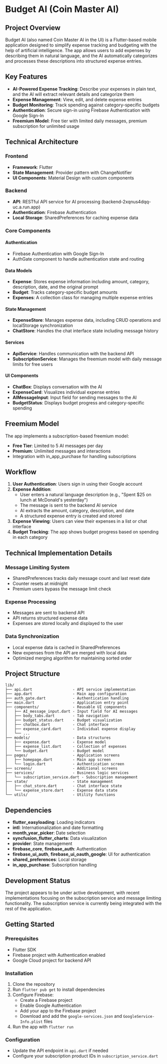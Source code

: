 # Budget AI (Coin Master AI)

## Project Overview

Budget AI (also named Coin Master AI in the UI) is a Flutter-based mobile application designed to simplify expense tracking and budgeting with the help of artificial intelligence. The app allows users to add expenses by describing them in natural language, and the AI automatically categorizes and processes these descriptions into structured expense entries.

## Key Features

- **AI-Powered Expense Tracking**: Describe your expenses in plain text, and the AI will extract relevant details and categorize them
- **Expense Management**: View, edit, and delete expense entries
- **Budget Monitoring**: Track spending against category-specific budgets
- **Authentication**: Secure sign-in using Firebase Authentication with Google Sign-In
- **Freemium Model**: Free tier with limited daily messages, premium subscription for unlimited usage

## Technical Architecture

### Frontend

- **Framework**: Flutter
- **State Management**: Provider pattern with ChangeNotifier
- **UI Components**: Material Design with custom components

### Backend

- **API**: RESTful API service for AI processing (backend-2xqnus4dqq-uc.a.run.app)
- **Authentication**: Firebase Authentication
- **Local Storage**: SharedPreferences for caching expense data

### Core Components

#### Authentication

- Firebase Authentication with Google Sign-In
- AuthGate component to handle authentication state and routing

#### Data Models

- **Expense**: Stores expense information including amount, category, description, date, and the original prompt
- **Budget**: Tracks category-specific budget amounts
- **Expenses**: A collection class for managing multiple expense entries

#### State Management

- **ExpenseStore**: Manages expense data, including CRUD operations and localStorage synchronization
- **ChatStore**: Handles the chat interface state including message history

#### Services

- **ApiService**: Handles communication with the backend API
- **SubscriptionService**: Manages the freemium model with daily message limits for free users

#### UI Components

- **ChatBox**: Displays conversation with the AI
- **ExpenseCard**: Visualizes individual expense entries
- **AIMessageInput**: Input field for sending messages to the AI
- **BudgetStatus**: Displays budget progress and category-specific spending

## Freemium Model

The app implements a subscription-based freemium model:

- **Free Tier**: Limited to 5 AI messages per day
- **Premium**: Unlimited messages and interactions
- Integration with in_app_purchase for handling subscriptions

## Workflow

1. **User Authentication**: Users sign in using their Google account
2. **Expense Addition**:
   - User enters a natural language description (e.g., "Spent $25 on lunch at McDonald's yesterday")
   - The message is sent to the backend AI service
   - AI extracts the amount, category, description, and date
   - A structured expense entry is created and stored
3. **Expense Viewing**: Users can view their expenses in a list or chat interface
4. **Budget Tracking**: The app shows budget progress based on spending in each category

## Technical Implementation Details

### Message Limiting System

- SharedPreferences tracks daily message count and last reset date
- Counter resets at midnight
- Premium users bypass the message limit check

### Expense Processing

- Messages are sent to backend API
- API returns structured expense data
- Expenses are stored locally and displayed to the user

### Data Synchronization

- Local expense data is cached in SharedPreferences
- New expenses from the API are merged with local data
- Optimized merging algorithm for maintaining sorted order

## Project Structure

```
lib/
├── api.dart                  - API service implementation
├── app.dart                  - Main app configuration
├── auth_gate.dart            - Authentication handling
├── main.dart                 - Application entry point
├── components/               - Reusable UI components
│   ├── AI_message_input.dart - Input field for AI messages
│   ├── body_tabs.dart        - Tab navigation
│   ├── budget_status.dart    - Budget visualization
│   ├── chatbox.dart          - Chat interface
│   ├── expense_card.dart     - Individual expense display
│   └── ...
├── models/                   - Data structures
│   ├── expense.dart          - Expense model
│   ├── expense_list.dart     - Collection of expenses
│   └── budget.dart           - Budget model
├── pages/                    - Application screens
│   ├── homepage.dart         - Main app screen
│   └── login.dart            - Authentication screen
├── screens/                  - Additional screens
├── services/                 - Business logic services
│   └── subscription_service.dart - Subscription management
├── state/                    - State management
│   ├── chat_store.dart       - Chat interface state
│   └── expense_store.dart    - Expense data state
└── utils/                    - Utility functions
```

## Dependencies

- **flutter_easyloading**: Loading indicators
- **intl**: Internationalization and date formatting
- **month_year_picker**: Date selection
- **syncfusion_flutter_charts**: Data visualization
- **provider**: State management
- **firebase_core**, **firebase_auth**: Authentication
- **firebase_ui_auth**, **firebase_ui_oauth_google**: UI for authentication
- **shared_preferences**: Local storage
- **in_app_purchase**: Subscription handling

## Development Status

The project appears to be under active development, with recent implementations focusing on the subscription service and message limiting functionality. The subscription service is currently being integrated with the rest of the application.

## Getting Started

### Prerequisites

- Flutter SDK
- Firebase project with Authentication enabled
- Google Cloud project for backend API

### Installation

1. Clone the repository
2. Run `flutter pub get` to install dependencies
3. Configure Firebase:
   - Create a Firebase project
   - Enable Google Authentication
   - Add your app to the Firebase project
   - Download and add the `google-services.json` and `GoogleService-Info.plist` files
4. Run the app with `flutter run`

### Configuration

- Update the API endpoint in `api.dart` if needed
- Configure your subscription product IDs in `subscription_service.dart`
